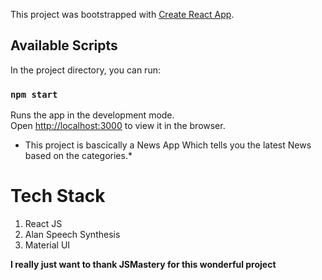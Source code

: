 This project was bootstrapped with [Create React App](https://github.com/facebook/create-react-app).

## Available Scripts

In the project directory, you can run:

### `npm start`

Runs the app in the development mode.<br />
Open [http://localhost:3000](http://localhost:3000) to view it in the browser.
* This project is bascically a News App Which tells you the latest News based on the categories.*

# Tech Stack
1. React JS
2.  Alan Speech Synthesis
3. Material UI

**I really just want to thank JSMastery for this wonderful project**

